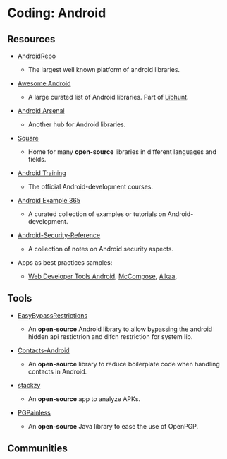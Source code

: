 # Coding: Android

## Resources

- [AndroidRepo](https://androidrepo.com)
  
   - The largest well known platform of android libraries.

- [Awesome Android](https://android.libhunt.com)
  
   - A large curated list of Android libraries. Part of [Libhunt](https://www.libhunt.com).

- [Android Arsenal](https://android-arsenal.com)
  
   - Another hub for Android libraries.

- [Square](https://square.github.io)
  
   - Home for many **open-source** libraries in different languages and fields.

- [Android Training](https://developer.android.com/courses)
  
   - The official Android-development courses.

- [Android Example 365](https://androidexample365.com)
  
   - A curated collection of examples or tutorials on Android-development.

- [Android-Security-Reference](https://github.com/doridori/Android-Security-Reference)
  
   - A collection of notes on Android security aspects.

- Apps as best practices samples:
  
   - [Web Developer Tools Android](https://github.com/ibrahimsn98/web-dev-tools-android), [McCompose](https://github.com/hitanshu-dhawan/McCompose), [Alkaa](https://github.com/igorescodro/alkaa), 

## Tools

- [EasyBypassRestrictions](https://github.com/WindySha/EasyBypassRestrictions)
  
   - An **open-source** Android library to allow bypassing the android hidden api restictrion and dlfcn restriction for system lib.

- [Contacts-Android](https://github.com/vestrel00/contacts-android)
  
   - An **open-source** library to reduce boilerplate code when handling contacts in Android.

- [stackzy](https://github.com/theapache64/stackzy)
  
   - An **open-source** app to analyze APKs.

- [PGPainless](https://github.com/pgpainless/pgpainless)
  
   - An **open-source** Java library to ease the use of OpenPGP.

## Communities
